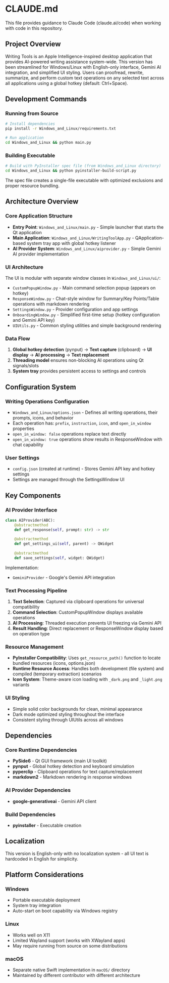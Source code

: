 # CLAUDE.md

This file provides guidance to Claude Code (claude.ai/code) when working with code in this repository.

## Project Overview

Writing Tools is an Apple Intelligence-inspired desktop application that provides AI-powered writing assistance system-wide. This version has been streamlined for Windows/Linux with English-only interface, Gemini AI integration, and simplified UI styling. Users can proofread, rewrite, summarize, and perform custom text operations on any selected text across all applications using a global hotkey (default: Ctrl+Space).

## Development Commands

### Running from Source
```bash
# Install dependencies
pip install -r Windows_and_Linux/requirements.txt

# Run application
cd Windows_and_Linux && python main.py
```

### Building Executable
```bash
# Build with PyInstaller spec file (from Windows_and_Linux directory)
cd Windows_and_Linux && python pyinstaller-build-script.py
```

The spec file creates a single-file executable with optimized exclusions and proper resource bundling.


## Architecture Overview

### Core Application Structure
- **Entry Point**: `Windows_and_Linux/main.py` - Simple launcher that starts the Qt application
- **Main Application**: `Windows_and_Linux/WritingToolApp.py` - QApplication-based system tray app with global hotkey listener
- **AI Provider System**: `Windows_and_Linux/aiprovider.py` - Simple Gemini AI provider implementation

### UI Architecture
The UI is modular with separate window classes in `Windows_and_Linux/ui/`:
- `CustomPopupWindow.py` - Main command selection popup (appears on hotkey)
- `ResponseWindow.py` - Chat-style window for Summary/Key Points/Table operations with markdown rendering
- `SettingsWindow.py` - Provider configuration and app settings
- `OnboardingWindow.py` - Simplified first-time setup (hotkey configuration and Gemini API key)
- `UIUtils.py` - Common styling utilities and simple background rendering

### Data Flow
1. **Global hotkey detection** (pynput) → **Text capture** (clipboard) → **UI display** → **AI processing** → **Text replacement**
2. **Threading model** ensures non-blocking AI operations using Qt signals/slots
3. **System tray** provides persistent access to settings and controls

## Configuration System

### Writing Operations Configuration
- `Windows_and_Linux/options.json` - Defines all writing operations, their prompts, icons, and behavior
- Each operation has: `prefix`, `instruction`, `icon`, and `open_in_window` properties
- `open_in_window: false` operations replace text directly
- `open_in_window: true` operations show results in ResponseWindow with chat capability

### User Settings
- `config.json` (created at runtime) - Stores Gemini API key and hotkey settings
- Settings are managed through the SettingsWindow UI

## Key Components

### AI Provider Interface
```python
class AIProvider(ABC):
    @abstractmethod
    def get_response(self, prompt: str) -> str
    
    @abstractmethod  
    def get_settings_ui(self, parent) -> QWidget
    
    @abstractmethod
    def save_settings(self, widget: QWidget)
```

Implementation:
- `GeminiProvider` - Google's Gemini API integration

### Text Processing Pipeline
1. **Text Selection**: Captured via clipboard operations for universal compatibility
2. **Command Selection**: CustomPopupWindow displays available operations
3. **AI Processing**: Threaded execution prevents UI freezing via Gemini API
4. **Result Handling**: Direct replacement or ResponseWindow display based on operation type

### Resource Management
- **PyInstaller Compatibility**: Uses `get_resource_path()` function to locate bundled resources (icons, options.json)
- **Runtime Resource Access**: Handles both development (file system) and compiled (temporary extraction) scenarios
- **Icon System**: Theme-aware icon loading with `_dark.png` and `_light.png` variants

### UI Styling
- Simple solid color backgrounds for clean, minimal appearance
- Dark mode optimized styling throughout the interface
- Consistent styling through UIUtils across all windows

## Dependencies

### Core Runtime Dependencies
- **PySide6** - Qt GUI framework (main UI toolkit)
- **pynput** - Global hotkey detection and keyboard simulation
- **pyperclip** - Clipboard operations for text capture/replacement
- **markdown2** - Markdown rendering in response windows

### AI Provider Dependencies
- **google-generativeai** - Gemini API client

### Build Dependencies
- **pyinstaller** - Executable creation

## Localization

This version is English-only with no localization system - all UI text is hardcoded in English for simplicity.

## Platform Considerations

### Windows
- Portable executable deployment
- System tray integration
- Auto-start on boot capability via Windows registry

### Linux
- Works well on X11
- Limited Wayland support (works with XWayland apps)
- May require running from source on some distributions

### macOS
- Separate native Swift implementation in `macOS/` directory
- Maintained by different contributor with different architecture